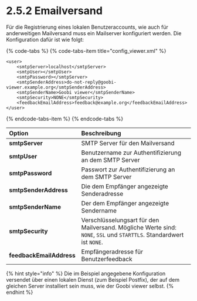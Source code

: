 # 2.5.2 Emailversand

Für die Registrierung eines lokalen Benutzeraccounts, wie auch für anderweitigen Mailversand muss ein Mailserver konfiguriert werden. Die Konfiguration dafür ist wie folgt:

{% code-tabs %}
{% code-tabs-item title="config\_viewer.xml" %}
```markup
<user>
    <smtpServer>localhost</smtpServer>
    <smtpUser></smtpUser>
    <smtpPassword></smtpServer>
    <smtpSenderAddress>do-not-reply@goobi-viewer.example.org</smtpSenderAddress>
    <smtpSenderName>Goobi viewer</smtpSenderName>
    <smtpSecurity>NONE</smtpSecurity>
    <feedbackEmailAddress>feedback@example.org</feedbackEmailAddress>
</user>
```
{% endcode-tabs-item %}
{% endcode-tabs %}

| Option | Beschreibung |
| :--- | :--- |
| **smtpServer** | SMTP Server für den Mailversand |
| **smtpUser** | Benutzername zur Authentifizierung an dem SMTP Server |
| **smtpPassword** | Passwort zur Authentifizierung an dem SMTP Server |
| **smtpSenderAddress** | Die dem Empfänger angezeigte Senderadresse |
| **smtpSenderName** | Der dem Empfänger angezeigte Sendername |
| **smtpSecurity** | Verschlüsselungsart für den Mailversand. Mögliche Werte sind: `NONE`, `SSL` und `STARTTLS`. Standardwert ist `NONE`. |
| **feedbackEmailAddress** | Empfängeradresse für Benutzerfeedback |

{% hint style="info" %}
Die im Beispiel angegebene Konfiguration versendet über einen lokalen Dienst \(zum Beispiel Postfix\), der auf dem gleichen Server installiert sein muss, wie der Goobi viewer selbst.
{% endhint %}

